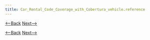 ```yaml
---
title: Car_Rental_Code_Coverage_with_Cobertura_vehicle.reference
---
```

[<--Back](Car_Rental_Code_Coverage_with_Cobertura_vehicle.configuration)  [Next-->](Car_Rental_Code_Coverage_with_Cobertura_vehicle.validation)


[<--Back](Car_Rental_Code_Coverage_with_Cobertura_vehicle.configuration)  [Next-->](Car_Rental_Code_Coverage_with_Cobertura_vehicle.validation)
